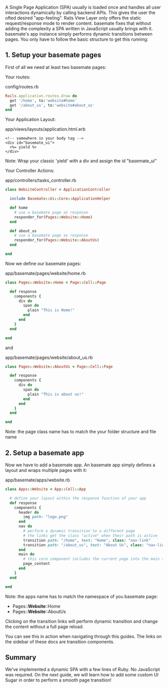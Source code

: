A Single Page Application (SPA) usually is loaded once and handles all user
interactions dynamically by calling backend APIs. This gives the user the
ofted desired "app-feeling". Rails View Layer only offers the static request/response
mode to render content. basemate fixes that without adding the complexity a
SPA written in JavaScript usually brings with it. basemate's app instance simply
performs dynamic transitions between pages. You only have to follow the basic
structure to get this running:

## 1. Setup your basemate pages

First of all we need at least two basemate pages:

Your routes:

config/routes.rb

```ruby
Rails.application.routes.draw do
  get '/home', to:'website#home'
  get '/about_us', to:'website#about_us'
end
```

Your Application Layout:

app/views/layouts/application.html.erb

```erb
<!-- somewhere in your body tag -->
<div id="basemate_ui">
  <%= yield %>
</div>
```
Note: Wrap your classic 'yield' with a div and assign the id  "basemate_ui"

Your Controller Actions:

app/controllers/tasks_controller.rb

```ruby
class WebsiteController < ApplicationController

  include Basemate::Ui::Core::ApplicationHelper

  def home
    # use a basemate page as response
    responder_for(Pages::Website::Home)
  end

  def about_us
    # use a basemate page as response
    responder_for(Pages::Website::AboutUs)
  end

end
```

Now we define our basemate pages:

app/basemate/pages/website/home.rb

```ruby
class Pages::Website::Home < Page::Cell::Page

  def response
    components {
      div do
        span do
          plain "This is Home!"
        end
      end
    }
  end

end
```

and

app/basemate/pages/website/about_us.rb

```ruby
class Pages::Website::AboutUs < Page::Cell::Page

  def response
    components {
      div do
        span do
          plain "This is about us!"
        end
      end
    }
  end

end
```

Note: the page class name has to match the your folder structure and file name

## 2. Setup a basemate app
Now we have to add a basemate app. An basemate app simply defines a layout and
wraps multiple pages with it:

app/basemate/apps/website.rb

```ruby
class Apps::Website < App::Cell::App

  # define your layout within the response function of your app
  def response
    components {
      header do
        img path: "logo.png"
      end
      nav do
        # perform a dynamic transition to a different page
        # the links get the class "active" when their path is active
        transition path: "/home", text: "Home", class: "nav-link"
        transition path: "/about_us", text: "About Us", class: "nav-link"
      end
      main do
        # this core component includes the current page into the main section
        page_content
      end
    }
  end

end
```

Note: the apps name has to match the namespace of you basemate page:

- Pages::**Website**::Home
- Pages::**Website**::AboutUs

Clicking on the transition links will perform dynamic transition and change the
content without a full page reload.

You can see this in action when navigating through this guides. The links on the
sidebar of these docs are transition components.

## Summary

We've implemented a dynamic SPA with a few lines of Ruby. No JavaScript was required.
On the next guide, we will learn how to add some custom UI Sugar in order to perform
a smooth page transition!
